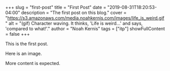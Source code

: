 +++
slug = "first-post"
title = "First Post"
date = "2019-08-31T18:20:53-04:00"
description = "The first post on this blog."
cover = "https://s3.amazonaws.com/media.noahkernis.com/images/life_is_weird.gif"
alt = "(gif) Character waving. It thinks, 'Life is weird...' and says, 'compared to what!'."
author = "Noah Kernis"
tags = ["itp"]
showFullContent = false
+++

This is the first post. 

Here is an image. 

More content is expected.
